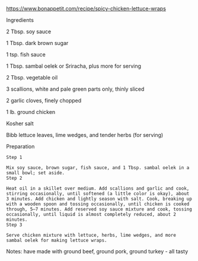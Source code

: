 https://www.bonappetit.com/recipe/spicy-chicken-lettuce-wraps

Ingredients

2 Tbsp. soy sauce

1 Tbsp. dark brown sugar

1 tsp. fish sauce

1 Tbsp. sambal oelek or Sriracha, plus more for serving

2 Tbsp. vegetable oil

3 scallions, white and pale green parts only, thinly sliced

2 garlic cloves, finely chopped

1 lb. ground chicken

Kosher salt

Bibb lettuce leaves, lime wedges, and tender herbs (for serving)

Preparation

    Step 1

    Mix soy sauce, brown sugar, fish sauce, and 1 Tbsp. sambal oelek in a small bowl; set aside.
    Step 2

    Heat oil in a skillet over medium. Add scallions and garlic and cook, stirring occasionally, until softened (a little color is okay), about 3 minutes. Add chicken and lightly season with salt. Cook, breaking up with a wooden spoon and tossing occasionally, until chicken is cooked through, 5–7 minutes. Add reserved soy sauce mixture and cook, tossing occasionally, until liquid is almost completely reduced, about 2 minutes.
    Step 3

    Serve chicken mixture with lettuce, herbs, lime wedges, and more sambal oelek for making lettuce wraps.


Notes: have made with ground beef, ground pork, ground turkey - all tasty